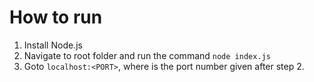 # How to run
1. Install Node.js
2. Navigate to root folder and run the command ``node index.js``
3. Goto ``localhost:<PORT>``, where <PORT> is the port number given after step 2.
